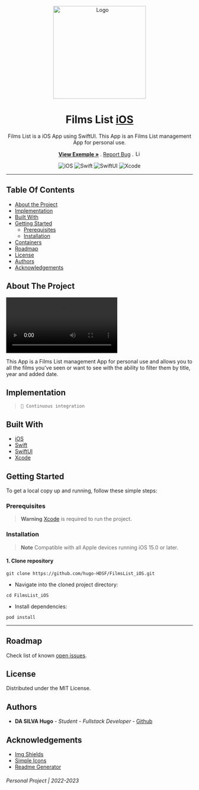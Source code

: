<p align="center">
    <a>
        <img src="src/public/logo.svg" alt="Logo" width="250" >
    </a>
</p>

<h1 align="center">Films List <a href="https://developer.apple.com/ios/">iOS</a></h1>

<p align="center">

</p>

<p align="center">
  <p align="center">
      Films List is a iOS App using SwiftUI. This App is an Films List management App for personal use.
</p> 
    <p align="center">
        <a href="https://github.com/hugo-HDSF/FilmsList_iOS/assets/videos/blob/master/exemple.gif"><strong>View Exemple »</strong></a>
        .
        <a href="https://github.com/hugo-HDSF/FilmsList_iOS/issues">Report Bug</a>
        .
        <img src="https://img.shields.io/github/license/ucan-lab/docker-laravel" alt="License" height="15">
    </p>
</p>

<div align="center">

![iOS](https://img.shields.io/badge/-iOS_15.0-000000?logo=apple&logoColor=white)
![Swift](https://img.shields.io/badge/-Swift_5.5-FA7343?logo=swift&logoColor=white)
![SwiftUI](https://img.shields.io/badge/-SwiftUI_3.0-FA7343?logo=swift&logoColor=white)
![Xcode](https://img.shields.io/badge/-Xcode_13.0-1575F9?logo=xcode&logoColor=white)

</div>


-----

## Table Of Contents

* [About the Project](#about-the-project)
* [Implementation](#implementation)
* [Built With](#built-with)
* [Getting Started](#getting-started)
    * [Prerequisites](#prerequisites)
    * [Installation](#installation)
* [Containers](#containers)
* [Roadmap](#roadmap)
* [License](#license)
* [Authors](#authors)
* [Acknowledgements](#acknowledgements)

## About The Project

![Screen Shot](https://github.com/hugo-HDSF/FilmsList_iOS/blob/main/assets/videos/exemple.mp4)

  This App is a Films List management App for personal use and allows you to all the films you've seen or want to see with the ability to filter them by title, year and added date.

## Implementation

> `🚀 Continuous integration`

## Built With

* [iOS](https://developer.apple.com/ios/)
* [Swift](https://developer.apple.com/swift/)
* [SwiftUI](https://developer.apple.com/xcode/swiftui/)
* [Xcode](https://developer.apple.com/xcode/)


## Getting Started

To get a local copy up and running, follow these simple steps:

### Prerequisites

> **Warning** [Xcode](https://developer.apple.com/xcode/) is required to run the project.

### Installation

> **Note** Compatible with all Apple devices running iOS 15.0 or later.

#### 1. Clone repository

```Shell
git clone https://github.com/hugo-HDSF/FilmsList_iOS.git
```

- Navigate into the cloned project directory:

```Shell
cd FilmsList_iOS
```

- Install dependencies:

```Shell
pod install
```

---

## Roadmap

Check list of known [open issues](https://github.com/hugo-HDSF/FilmsList_iOS/issues).

## License

Distributed under the MIT License.

## Authors

* **DA SILVA Hugo** - *Student - Fullstack Developer* - [Github](https://github.com/hugo-HDSF/)

## Acknowledgements

* [Img Shields](https://shields.io/)
* [Simple Icons](https://simpleicons.org/)
* [Readme Generator](https://readme.shaankhan.dev/)

###### _Personal Project | 2022-2023_
